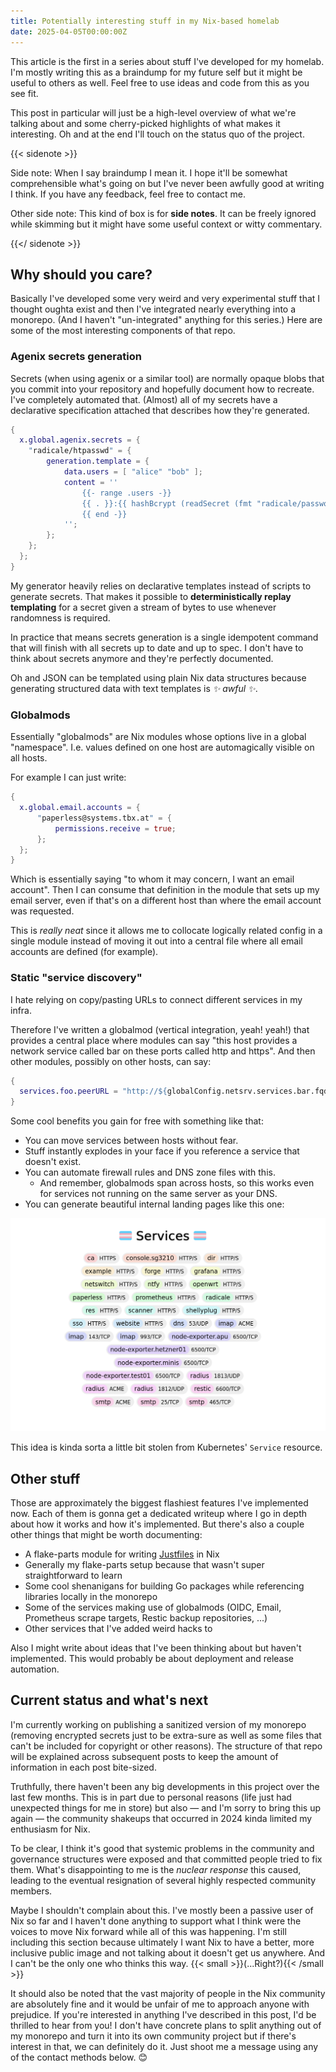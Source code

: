 ```yaml
---
title: Potentially interesting stuff in my Nix-based homelab
date: 2025-04-05T00:00:00Z
---
```


This article is the first in a series about stuff I've developed for my homelab.
I'm mostly writing this as a braindump for my future self but it might be useful
to others as well. Feel free to use ideas and code from this as you see fit.

This post in particular will just be a high-level overview of what we're talking
about and some cherry-picked highlights of what makes it interesting. Oh and at
the end I'll touch on the status quo of the project.

{{< sidenote >}}

Side note: When I say braindump I mean it. I hope it'll be somewhat
comprehensible what's going on but I've never been awfully good at writing I
think. If you have any feedback, feel free to contact me.

Other side note: This kind of box is for **side notes**. It can be freely
ignored while skimming but it might have some useful context or witty
commentary.

{{</ sidenote >}}

## Why should you care?

Basically I've developed some very weird and very experimental stuff that I
thought oughta exist and then I've integrated nearly everything into a monorepo.
(And I haven't "un-integrated" anything for this series.) Here are some of the
most interesting components of that repo.

### Agenix secrets generation

Secrets (when using agenix or a similar tool) are normally opaque blobs that you
commit into your repository and hopefully document how to recreate. I've
completely automated that. (Almost) all of my secrets have a declarative
specification attached that describes how they're generated.

```nix
{
  x.global.agenix.secrets = {
    "radicale/htpasswd" = {
        generation.template = {
            data.users = [ "alice" "bob" ];
            content = ''
                {{- range .users -}}
                {{ . }}:{{ hashBcrypt (readSecret (fmt "radicale/passwords/%s" .)) 10 }}
                {{ end -}}
            '';
        };
    };
  };
}
```

My generator heavily relies on declarative templates instead of scripts to
generate secrets. That makes it possible to **deterministically replay
templating** for a secret given a stream of bytes to use whenever randomness is
required.

In practice that means secrets generation is a single idempotent command that
will finish with all secrets up to date and up to spec. I don't have to think
about secrets anymore and they're perfectly documented.

Oh and JSON can be templated using plain Nix data structures because generating
structured data with text templates is _✨ awful ✨_.

### Globalmods

Essentially "globalmods" are Nix modules whose options live in a global
"namespace". I.e. values defined on one host are automagically visible on all
hosts.

For example I can just write:

```nix
{
  x.global.email.accounts = {
      "paperless@systems.tbx.at" = {
          permissions.receive = true;
      };
  };
}
```

Which is essentially saying "to whom it may concern, I want an email account".
Then I can consume that definition in the module that sets up my email server,
even if that's on a different host than where the email account was requested.

This is _really neat_ since it allows me to collocate logically related config
in a single module instead of moving it out into a central file where all email
accounts are defined (for example).

### Static "service discovery"

I hate relying on copy/pasting URLs to connect different services in my infra.

Therefore I've written a globalmod (vertical integration, yeah! yeah!) that
provides a central place where modules can say "this host provides a network
service called bar on these ports called http and https". And then other
modules, possibly on other hosts, can say:

```nix
{
  services.foo.peerURL = "http://${globalConfig.netsrv.services.bar.fqdn}";
}
```

Some cool benefits you gain for free with something like that:

- You can move services between hosts without fear.
- Stuff instantly explodes in your face if you reference a service that doesn't
  exist.
- You can automate firewall rules and DNS zone files with this.
  - And remember, globalmods span across hosts, so this works even for services
    not running on the same server as your DNS.
- You can generate beautiful internal landing pages like this one:

![A website listing out a bunch of internal service names and ports. The page is adorned by trans pride flags.](./dir.png)

This idea is kinda sorta a little bit stolen from Kubernetes' `Service`
resource.

## Other stuff

Those are approximately the biggest flashiest features I've implemented now.
Each of them is gonna get a dedicated writeup where I go in depth about how it
works and how it's implemented. But there's also a couple other things that
might be worth documenting:

- A flake-parts module for writing [Justfiles](https://github.com/casey/just) in
  Nix
- Generally my flake-parts setup because that wasn't super straightforward to
  learn
- Some cool shenanigans for building Go packages while referencing libraries
  locally in the monorepo
- Some of the services making use of globalmods (OIDC, Email, Prometheus scrape
  targets, Restic backup repositories, ...)
- Other services that I've added weird hacks to

Also I might write about ideas that I've been thinking about but haven't
implemented. This would probably be about deployment and release automation.

## Current status and what's next

I'm currently working on publishing a sanitized version of my monorepo (removing
encrypted secrets just to be extra-sure as well as some files that can't be
included for copyright or other reasons). The structure of that repo will be
explained across subsequent posts to keep the amount of information in each post
bite-sized.

Truthfully, there haven't been any big developments in this project over the
last few months. This is in part due to personal reasons (life just had
unexpected things for me in store) but also &mdash; and I'm sorry to bring this
up again &mdash; the community shakeups that occurred in 2024 kinda limited my
enthusiasm for Nix.

To be clear, I think it's good that systemic problems in the community and
governance structures were exposed and that committed people tried to fix them.
What's disappointing to me is the _nuclear response_ this caused, leading to the
eventual resignation of several highly respected community members.

Maybe I shouldn't complain about this. I've mostly been a passive user of Nix so
far and I haven't done anything to support what I think were the voices to move
Nix forward while all of this was happening. I'm still including this section
because ultimately I want Nix to have a better, more inclusive public image and
not talking about it doesn't get us anywhere. And I can't be the only one who
thinks this way. {{< small >}}(...Right?){{< /small >}}

It should also be noted that the vast majority of people in the Nix community
are absolutely fine and it would be unfair of me to approach anyone with
prejudice. If you're interested in anything I've described in this post, I'd be
thrilled to hear from you! I don't have concrete plans to split anything out of
my monorepo and turn it into its own community project but if there's interest
in that, we can definitely do it. Just shoot me a message using any of the
contact methods below. 😊
